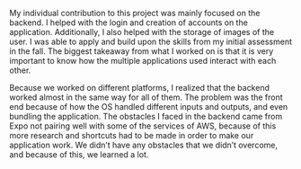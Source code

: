 My individual contribution to this project was mainly focused on the backend. I helped with the login and creation 
of accounts on the application. Additionally, I also helped with the storage of images of the user. I was able to apply
and build upon the skills from my initial assessment in the fall. The biggest takeaway from what I worked on is that it 
is very important to know how the multiple applications used interact with each other.

Because we worked on different platforms, I realized that the backend worked almost in the same way for all of them. 
The problem was the front end because of how the OS handled different inputs and outputs, and even bundling the application.
The obstacles I faced in the backend came from Expo not pairing well with some of the services of AWS, because of this more 
research and shortcuts had to be made in order to make our application work. We didn’t have any obstacles that we didn’t overcome, 
and because of this, we learned a lot.
